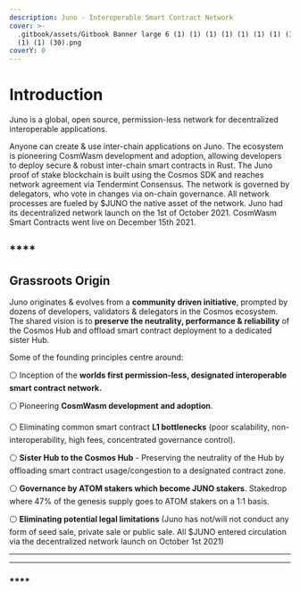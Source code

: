 ```yaml
---
description: Juno - Interoperable Smart Contract Network
cover: >-
  .gitbook/assets/Gitbook Banner large 6 (1) (1) (1) (1) (1) (1) (1) (1) (1) (1)
  (1) (1) (30).png
coverY: 0
---
```


# Introduction

Juno is a global, open source, permission-less network for decentralized interoperable applications.

Anyone can create & use inter-chain applications on Juno. The ecosystem is pioneering CosmWasm development and adoption, allowing developers to deploy secure & robust inter-chain smart contracts in Rust. The Juno proof of stake blockchain is built using the Cosmos SDK and reaches network agreement via Tendermint Consensus. The network is governed by delegators, who vote in changes via on-chain governance. All network processes are fueled by $JUNO the native asset of the network. Juno had its decentralized network launch on the 1st of October 2021. CosmWasm Smart Contracts went live on December 15th 2021.

## \*\*\*\*

## **Grassroots Origin**

Juno originates & evolves from a **community driven initiative**, prompted by dozens of developers, validators & delegators in the Cosmos ecosystem. The shared vision is to **preserve the neutrality, performance & reliability** of the Cosmos Hub and offload smart contract deployment to a dedicated sister Hub.

Some of the founding principles centre around:

⚪️ Inception of the **worlds first permission-less, designated interoperable smart contract network.**

⚪️ Pioneering **CosmWasm development** **and adoption**.

⚪️ Eliminating common smart contract **L1 bottlenecks** (poor scalability, non-interoperability, high fees, concentrated governance control).

⚪️ **Sister Hub to the Cosmos Hub** - Preserving the neutrality of the Hub by offloading smart contract usage/congestion to a designated contract zone.

⚪️ **Governance by ATOM stakers which become JUNO stakers**. Stakedrop where 47% of the genesis supply goes to ATOM stakers on a 1:1 basis.

⚪️ **Eliminating potential legal limitations** (Juno has not/will not conduct any form of seed sale, private sale or public sale. All $JUNO entered circulation via the decentralized network launch on October 1st 2021)

***

***

### \*\*\*\*
